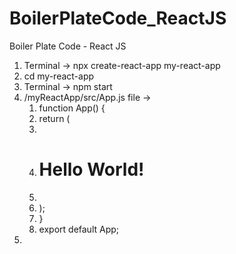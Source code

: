 # BoilerPlateCode_ReactJS

Boiler Plate Code - React JS


1. Terminal -> npx create-react-app my-react-app
2. cd my-react-app
3. Terminal -> npm start
4. /myReactApp/src/App.js file -> 
    1. function App() {
    2. return (
    3. <div className="App">
    4. <h1>Hello World!</h1>
    5. </div>
    6. );
    7. }
    8. export default App;
5. 
